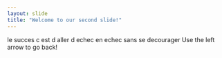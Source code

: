 ```yaml
---
layout: slide
title: "Welcome to our second slide!"
---
```

le succes c est d aller d echec en echec sans se decourager
Use the left arrow to go back!
